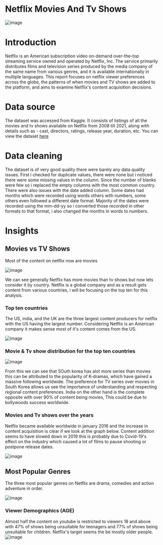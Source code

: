 # Netflix Movies And Tv Shows

![image](https://github.com/0layiw0la/netflix-movies-and-tv-shows/assets/103042427/2300ea8d-46e0-435b-ad8e-f376edaf4bb3)


# Introduction 

Netflix is an American subscription video on-demand over-the-top streaming service owned and operated by Netflix, Inc. The service primarily distributes films and television series produced by the media company of the same name from various genres, and it is available internationally in multiple languages.
This report focuses on netflix viewer preferences across the globe, the patterns of when movies and TV shows are added to the platform, and aims to examine Netflix's content acquisition decisions.

# Data source 
The dataset was accessed from Kaggle. It consists of listings of all the movies and tv shows available on Netflix from 2008 till 2021, along with details such as - cast, directors, ratings, release year, duration, etc. You can view the dataset <a href ="https://www.kaggle.com/datasets/shivamb/netflix-shows">here</a>

# Data cleaning
The dataset is of very good quality there were barely any data quality issues. 
First i checked for duplicate values, there were none but i noticed there were some missing values in the column. Since the number of blanks were few so i replaced the empty columns with the most common country.
There were also issues with the date added column. Some dates had months which were recorded using words others with numbers, some others even followed a different date format. Majority of the dates were recorded using the mm-dd-yy so i converted those recorded in other formats to that format, i also changed the months in words to numbers.

# Insights

## Movies vs TV Shows
Most of the content on netflix now are movies

![image](https://github.com/0layiw0la/netflix-movies-and-tv-shows/assets/103042427/c82a14e4-f1ef-4759-a513-8a8d3f10a2e4)

We can see generally Netflix has more movies than tv shows but now lets consider it by country. Netflix is a global company and as a result gets content from various countries, i will be focusing on the top ten for this analysis.

### Top ten countries
The US, india, and the UK are the three largest content producers for netflix with the US having the largest number. Considering Netflix is an American company it makes sense most of it's content comes from the US.

![image](https://github.com/0layiw0la/netflix-movies-and-tv-shows/assets/103042427/b045ce98-fc68-4b5a-bd23-9d56a080b0a9)  

### Movie & Tv show distribution for the top ten countries

![image](https://github.com/0layiw0la/netflix-movies-and-tv-shows/assets/103042427/e48b88a9-529e-4ad2-9c4d-a165b40d181d)

From this we can see that SOuth korea has alot more series than movies this can be attributed to the popularity of K-dramas, which have gained a massive following worldwide. The preference for TV series over movies in South Korea allows us see the importance of understanding and respecting regional content preferences.
India on the other hand is the complete opposite with over 90% of content being movies, This could be due to bollywoods success worldwide.

### Movies and Tv shows over the years

Netflix became available worldwide in january 2016 and the increase in content acquisition is clear if we look at the graph below. Content addition seems to have slowed down in 2019 this is probably due to Covid-19's effect on the industry which caused a lot of films to pause shooting or postpone release dates.

![image](https://github.com/0layiw0la/netflix-movies-and-tv-shows/assets/103042427/2b1ea761-9dcd-4ac7-b079-fd33ec9c76fc)

## Most Popular Genres
The three most popular genres on Netflix are drama, comedies and action adventure in order.

![image](https://github.com/0layiw0la/netflix-movies-and-tv-shows/assets/103042427/76c885c7-10e2-40cc-9dd3-ebbf222a2acb)

### Viewer Demographics (AGE)
Almost half the content on youtube is restricted to viewers 18 and above with 47% of shows being unsuitable for teenagers and 77% of shows being unsuitable for children. Netflix's target seems the be mostly older people.
![image](https://github.com/0layiw0la/netflix-movies-and-tv-shows/assets/103042427/ebfccb48-1a4f-4830-98bc-1024f76cb1ab)



